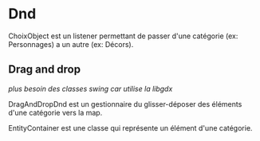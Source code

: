 # Dnd

ChoixObject est un listener permettant de passer d'une catégorie (ex: Personnages)
a un autre (ex: Décors).

## Drag and drop

*plus besoin des classes swing car utilise la libgdx*

DragAndDropDnd est un gestionnaire du glisser-déposer des éléments
d'une catégorie vers la map.

EntityContainer est une classe qui représente un élément d'une catégorie.